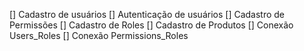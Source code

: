 [] Cadastro de usuários
[] Autenticação de usuários
[] Cadastro de Permissões
[] Cadastro de Roles
[] Cadastro de Produtos
[] Conexão Users_Roles
[] Conexão Permissions_Roles